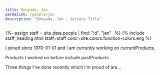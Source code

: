 ```yaml
---
title: Donyada, Jan
permalink: /people/jan
description: "Donyada, Jan - Serious Title"
---
```


{%- assign staff = site.data.people | find: "id", "jan" -%}
{% include staff_heading.html staff=staff color=site.colors.function-colors.eng %}

<p>I joined since 1970-01-01 and I am currently working on currentProducts.</p>

<p>Products I worked on before include pastProducts</p>

<p>Three things I've done recently which I'm proud of are...</p>

